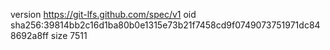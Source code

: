 version https://git-lfs.github.com/spec/v1
oid sha256:39814bb2c16d1ba80b0e1315e73b21f7458cd9f0749073751971dc848692a8ff
size 7511
